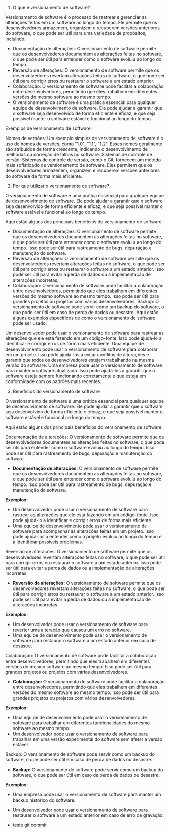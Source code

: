 1. O que é versionamento de software?

Versionamento de software é o processo de rastrear e gerenciar as alterações feitas em um software ao longo do tempo. Ele permite que os desenvolvedores armazenem, organizem e recuperem versões anteriores do software, o que pode ser útil para uma variedade de propósitos, incluindo:

- Documentação de alterações: O versionamento de software permite que os desenvolvedores documentem as alterações feitas no software, o que pode ser útil para entender como o software evoluiu ao longo do tempo.
- Reversão de alterações: O versionamento de software permite que os desenvolvedores revertam alterações feitas no software, o que pode ser útil para corrigir erros ou restaurar o software a um estado anterior.
- Colaboração: O versionamento de software pode facilitar a colaboração entre desenvolvedores, permitindo que eles trabalhem em diferentes versões do mesmo software ao mesmo tempo.
- O versionamento de software é uma prática essencial para qualquer equipe de desenvolvimento de software. Ele pode ajudar a garantir que o software seja desenvolvido de forma eficiente e eficaz, e que seja possível manter o software estável e funcional ao longo do tempo.

Exemplos de versionamento de software:

Nomes de versões: Um exemplo simples de versionamento de software é o uso de nomes de versões, como "1.0", "1.1", "1.2". Esses nomes geralmente são atribuídos de forma crescente, indicando o desenvolvimento de melhorias ou correção de falhas no software.
Sistemas de controle de versão: Sistemas de controle de versão, como o Git, fornecem um método mais sofisticado de versionamento de software. Eles permitem que os desenvolvedores armazenem, organizem e recuperem versões anteriores do software de forma mais eficiente.

2. Por que utilizar o versionamento de software?

O versionamento de software é uma prática essencial para qualquer equipe de desenvolvimento de software. Ele pode ajudar a garantir que o software seja desenvolvido de forma eficiente e eficaz, e que seja possível manter o software estável e funcional ao longo do tempo.

Aqui estão alguns dos principais benefícios do versionamento de software:

- Documentação de alterações: O versionamento de software permite que os desenvolvedores documentem as alterações feitas no software, o que pode ser útil para entender como o software evoluiu ao longo do tempo. Isso pode ser útil para rastreamento de bugs, depuração e manutenção do software.
- Reversão de alterações: O versionamento de software permite que os desenvolvedores revertam alterações feitas no software, o que pode ser útil para corrigir erros ou restaurar o software a um estado anterior. Isso pode ser útil para evitar a perda de dados ou a implementação de alterações incorretas.
- Colaboração: O versionamento de software pode facilitar a colaboração entre desenvolvedores, permitindo que eles trabalhem em diferentes versões do mesmo software ao mesmo tempo. Isso pode ser útil para grandes projetos ou projetos com vários desenvolvedores.
Backup: O versionamento de software pode servir como um backup do software, o que pode ser útil em caso de perda de dados ou desastre.
Aqui estão alguns exemplos específicos de como o versionamento de software pode ser usado:

Um desenvolvedor pode usar o versionamento de software para rastrear as alterações que ele está fazendo em um código-fonte. Isso pode ajudá-lo a identificar e corrigir erros de forma mais eficiente.
Uma equipe de desenvolvimento pode usar o versionamento de software para colaborar em um projeto. Isso pode ajudá-los a evitar conflitos de alterações e garantir que todos os desenvolvedores estejam trabalhando na mesma versão do software.
Uma empresa pode usar o versionamento de software para manter o software atualizado. Isso pode ajudá-los a garantir que o software esteja sempre funcionando corretamente e que esteja em conformidade com os padrões mais recentes.


3. Benefícios do versionamento de software

O versionamento de software é uma prática essencial para qualquer equipe de desenvolvimento de software. Ele pode ajudar a garantir que o software seja desenvolvido de forma eficiente e eficaz, e que seja possível manter o software estável e funcional ao longo do tempo.

Aqui estão alguns dos principais benefícios do versionamento de software:

Documentação de alterações: O versionamento de software permite que os desenvolvedores documentem as alterações feitas no software, o que pode ser útil para entender como o software evoluiu ao longo do tempo. Isso pode ser útil para rastreamento de bugs, depuração e manutenção do software.
* **Documentação de alterações:** O versionamento de software permite que os desenvolvedores documentem as alterações feitas no software, o que pode ser útil para entender como o software evoluiu ao longo do tempo. Isso pode ser útil para rastreamento de bugs, depuração e manutenção do software.

**Exemplos:**

* Um desenvolvedor pode usar o versionamento de software para rastrear as alterações que ele está fazendo em um código-fonte. Isso pode ajudá-lo a identificar e corrigir erros de forma mais eficiente.
* Uma equipe de desenvolvimento pode usar o versionamento de software para acompanhar as alterações feitas em um projeto. Isso pode ajudá-los a entender como o projeto evoluiu ao longo do tempo e a identificar possíveis problemas.

Reversão de alterações: O versionamento de software permite que os desenvolvedores revertam alterações feitas no software, o que pode ser útil para corrigir erros ou restaurar o software a um estado anterior. Isso pode ser útil para evitar a perda de dados ou a implementação de alterações incorretas.

* **Reversão de alterações:** O versionamento de software permite que os desenvolvedores revertam alterações feitas no software, o que pode ser útil para corrigir erros ou restaurar o software a um estado anterior. Isso pode ser útil para evitar a perda de dados ou a implementação de alterações incorretas.

**Exemplos:**

* Um desenvolvedor pode usar o versionamento de software para reverter uma alteração que causou um erro no software.
* Uma equipe de desenvolvimento pode usar o versionamento de software para restaurar o software a um estado anterior em caso de desastre.

Colaboração: O versionamento de software pode facilitar a colaboração entre desenvolvedores, permitindo que eles trabalhem em diferentes versões do mesmo software ao mesmo tempo. Isso pode ser útil para grandes projetos ou projetos com vários desenvolvedores.

* **Colaboração:** O versionamento de software pode facilitar a colaboração entre desenvolvedores, permitindo que eles trabalhem em diferentes versões do mesmo software ao mesmo tempo. Isso pode ser útil para grandes projetos ou projetos com vários desenvolvedores.

**Exemplos:**

* Uma equipe de desenvolvimento pode usar o versionamento de software para trabalhar em diferentes funcionalidades do mesmo software ao mesmo tempo.
* Um desenvolvedor pode usar o versionamento de software para trabalhar em uma versão experimental do software sem afetar a versão estável.

Backup: O versionamento de software pode servir como um backup do software, o que pode ser útil em caso de perda de dados ou desastre.

* **Backup:** O versionamento de software pode servir como um backup do software, o que pode ser útil em caso de perda de dados ou desastre.

**Exemplos:**

* Uma empresa pode usar o versionamento de software para manter um backup histórico do software.
* Um desenvolvedor pode usar o versionamento de software para restaurar o software a um estado anterior em caso de erro de gravação.

* teste git commit